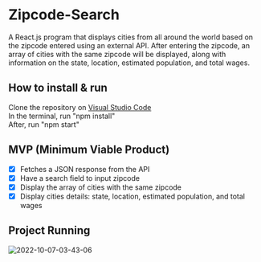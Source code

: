 # Zipcode-Search
A React.js program that displays cities from all around the world based on the zipcode entered using an external API. After entering the zipcode, an array of cities with the same zipcode will be displayed, along with information on the state, location, estimated population, and total wages.

## How to install & run
Clone the repository on [Visual Studio Code](https://code.visualstudio.com/) </br>
In the terminal, run "npm install" </br>
After, run "npm start" </br>

## MVP (Minimum Viable Product)
- [x] Fetches a JSON response from the API
- [x] Have a search field to input zipcode
- [x] Display the array of cities with the same zipcode
- [x] Display cities details: state, location, estimated population, and total wages

## Project Running
![2022-10-07-03-43-06](https://user-images.githubusercontent.com/60550186/194500424-5451a542-3f4a-4c6f-971e-aa03cd9d4b91.gif)
